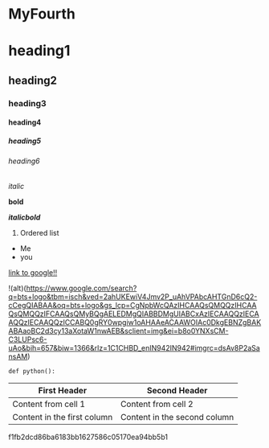 # MyFourth
# heading1  

## heading2

### heading3

#### heading4

##### heading5

###### heading6

*italic*

**bold**

***italicbold***

1. Ordered list

- Me
- you

[link to google!!](https://github.com/bhavya22019/MyFourth/new/master?readme=1)

!(alt)(https://www.google.com/search?q=bts+logo&tbm=isch&ved=2ahUKEwiV4Jmv2P_uAhVPAbcAHTGnD6cQ2-cCegQIABAA&oq=bts+logo&gs_lcp=CgNpbWcQAzIHCAAQsQMQQzIHCAAQsQMQQzIFCAAQsQMyBQgAELEDMgQIABBDMgUIABCxAzIECAAQQzIECAAQQzIECAAQQzICCABQ0gRY0wpgiw1oAHAAeACAAWOIAc0DkgEBNZgBAKABAaoBC2d3cy13aXotaW1nwAEB&sclient=img&ei=b8o0YNXsCM-C3LUPsc6-uAo&bih=657&biw=1366&rlz=1C1CHBD_enIN942IN942#imgrc=dsAv8P2aSansAM)

`def python():`

 First Header | Second Header
------------ | -------------
Content from cell 1 | Content from cell 2
Content in the first column | Content in the second column

f1fb2dcd86ba6183bb1627586c05170ea94bb5b1
